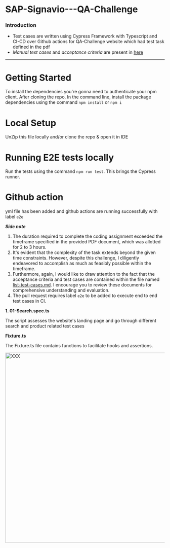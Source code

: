 # SAP-Signavio---QA-Challenge

### Introduction

- Test cases are written using Cypress Framework with Typescript and CI-CD over Github actions for QA-Challenge website which had test task defined in the pdf
- *Manual test cases* and *acceptance criteria* are present in [here](https://github.com/MRaufQureshi/SAP-Signavio---QA-Challenge/blob/main/cypress/list-test-cases.md)

---

# Getting Started

To install the dependencies you're gonna need to authenticate your npm client.
After cloning the repo, In the command line, install the package dependencies using the command `npm install` or `npm i`

# Local Setup
UnZip this file locally and/or clone the repo & open it in IDE

# Running E2E tests locally

Run the tests using the command `npm run test`. This brings the Cypress runner.

# Github action

yml file has been added and github actions are running successfully with label `e2e`

***Side note***

1. The duration required to complete the coding assignment exceeded the timeframe specified in the provided PDF document, which was allotted for 2 to 3 hours.
2. It's evident that the complexity of the task extends beyond the given time constraints. However, despite this challenge, I diligently endeavored to accomplish as much as feasibly possible within the timeframe.
3. Furthermore, again, I would like to draw attention to the fact that the acceptance criteria and test cases are contained within the file named [list-test-cases.md](https://github.com/MRaufQureshi/SAP-Signavio---QA-Challenge/blob/main/cypress/list-test-cases.md). I encourage you to review these documents for comprehensive understanding and evaluation.
4. The pull request requires label `e2e` to be added to execute end to end test cases in CI. 

**1. 01-Search.spec.ts**

The script assesses the website's landing page and go through different search and product related test cases

**Fixture.ts**

The Fixture.ts file contains functions to facilitate hooks and assertions. 

<img width="600" alt="XXX" src="https://www.monkeyuser.com/2022/unit-tests/248-unit-tests.png" class="center">
